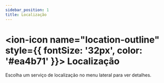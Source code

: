```yaml
---
sidebar_position: 1
title: Localização
---
```


# <ion-icon name="location-outline" style={{ fontSize: '32px', color: '#ea4b71' }}></ion-icon> Localização

Escolha um serviço de localização no menu lateral para ver detalhes.
